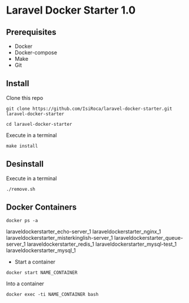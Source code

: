 # Laravel Docker Starter 1.0


## Prerequisites ##

- Docker
- Docker-compose
- Make
- Git


## Install ##

Clone this repo

```
git clone https://github.com/IsiRoca/laravel-docker-starter.git laravel-docker-starter
```

```
cd laravel-docker-starter
```

Execute in a terminal

```
make install
```

## Desinstall ##

Execute in a terminal

```
./remove.sh
```

## Docker Containers ##

```
docker ps -a
```

laraveldockerstarter_echo-server_1
laraveldockerstarter_nginx_1
laraveldockerstarter_misterkinglish-server_1
laraveldockerstarter_queue-server_1
laraveldockerstarter_redis_1
laraveldockerstarter_mysql-test_1
laraveldockerstarter_mysql_1


* Start a container

```
docker start NAME_CONTAINER
```


Into a container

```
docker exec -ti NAME_CONTAINER bash
```

